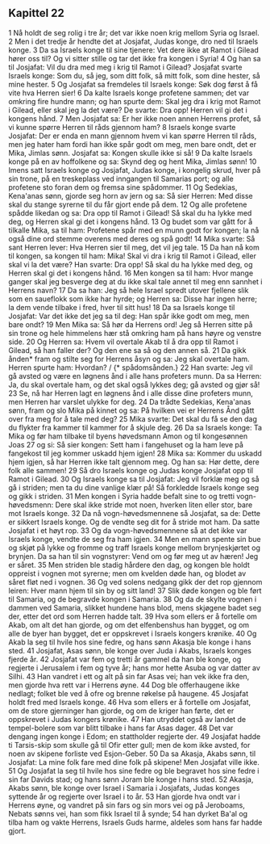 ## Kapittel 22

1 Nå holdt de seg rolig i tre år; det var ikke noen krig mellom Syria og Israel.
2 Men i det tredje år hendte det at Josjafat, Judas konge, dro ned til Israels konge.
3 Da sa Israels konge til sine tjenere: Vet dere ikke at Ramot i Gilead hører oss til? Og vi sitter stille og tar det ikke fra kongen i Syria!
4 Og han sa til Josjafat: Vil du dra med meg i krig til Ramot i Gilead? Josjafat svarte Israels konge: Som du, så jeg, som ditt folk, så mitt folk, som dine hester, så mine hester.
5 Og Josjafat sa fremdeles til Israels konge: Søk dog først å få vite hva Herren sier!
6 Da kalte Israels konge profetene sammen; det var omkring fire hundre mann; og han spurte dem: Skal jeg dra i krig mot Ramot i Gilead, eller skal jeg la det være? De svarte: Dra opp! Herren vil gi det i kongens hånd.
7 Men Josjafat sa: Er her ikke noen annen Herrens profet, så vi kunne spørre Herren til råds gjennom ham?
8 Israels konge svarte Josjafat: Der er enda en mann gjennom hvem vi kan spørre Herren til råds, men jeg hater ham fordi han ikke spår godt om meg, men bare ondt, det er Mika, Jimlas sønn. Josjafat sa: Kongen skulle ikke si så!
9 Da kalte Israels konge på en av hoffolkene og sa: Skynd deg og hent Mika, Jimlas sønn!
10 Imens satt Israels konge og Josjafat, Judas konge, i kongelig skrud, hver på sin trone, på en treskeplass ved inngangen til Samarias port; og alle profetene sto foran dem og fremsa sine spådommer.
11 Og Sedekias, Kena'anas sønn, gjorde seg horn av jern og sa: Så sier Herren: Med disse skal du stange syrerne til du får gjort ende på dem.
12 Og alle profetene spådde likedan og sa: Dra opp til Ramot i Gilead! Så skal du ha lykke med deg, og Herren skal gi det i kongens hånd.
13 Og budet som var gått for å tilkalle Mika, sa til ham: Profetene spår med en munn godt for kongen; la nå også dine ord stemme overens med deres og spå godt!
14 Mika svarte: Så sant Herren lever: Hva Herren sier til meg, det vil jeg tale.
15 Da han nå kom til kongen, sa kongen til ham: Mika! Skal vi dra i krig til Ramot i Gilead, eller skal vi la det være? Han svarte: Dra opp! Så skal du ha lykke med deg, og Herren skal gi det i kongens hånd.
16 Men kongen sa til ham: Hvor mange ganger skal jeg besverge deg at du ikke skal tale annet til meg enn sannhet i Herrens navn?
17 Da sa han: Jeg så hele Israel spredt utover fjellene slik som en saueflokk som ikke har hyrde; og Herren sa: Disse har ingen herre; la dem vende tilbake i fred, hver til sitt hus!
18 Da sa Israels konge til Josjafat: Var det ikke det jeg sa til deg: Han spår ikke godt om meg, men bare ondt?
19 Men Mika sa: Så hør da Herrens ord! Jeg så Herren sitte på sin trone og hele himmelens hær stå omkring ham på hans høyre og venstre side.
20 Og Herren sa: Hvem vil overtale Akab til å dra opp til Ramot i Gilead, så han faller der? Og den ene sa så og den annen så.
21 Da gikk ånden* fram og stilte seg for Herrens åsyn og sa: Jeg skal overtale ham. Herren spurte ham: Hvordan? / {* spådomsånden.}
22 Han svarte: Jeg vil gå avsted og være en løgnens ånd i alle hans profeters munn. Da sa Herren: Ja, du skal overtale ham, og det skal også lykkes deg; gå avsted og gjør så!
23 Se, nå har Herren lagt en løgnens ånd i alle disse dine profeters munn, men Herren har varslet ulykke for deg.
24 Da trådte Sedekias, Kena'anas sønn, fram og slo Mika på kinnet og sa: På hvilken vei er Herrens Ånd gått over fra meg for å tale med deg?
25 Mika svarte: Det skal du få se den dag du flykter fra kammer til kammer for å skjule deg.
26 Da sa Israels konge: Ta Mika og før ham tilbake til byens høvedsmann Amon og til kongesønnen Joas
27 og si: Så sier kongen: Sett ham i fangehuset og la ham leve på fangekost til jeg kommer uskadd hjem igjen!
28 Mika sa: Kommer du uskadd hjem igjen, så har Herren ikke talt gjennom meg. Og han sa: Hør dette, dere folk alle sammen!
29 Så dro Israels konge og Judas konge Josjafat opp til Ramot i Gilead.
30 Og Israels konge sa til Josjafat: Jeg vil forklæ meg og så gå i striden; men ta du dine vanlige klær på! Så forkledde Israels konge seg og gikk i striden.
31 Men kongen i Syria hadde befalt sine to og tretti vogn-høvedsmenn: Dere skal ikke stride mot noen, hverken liten eller stor, bare mot Israels konge.
32 Da nå vogn-høvedsmennene så Josjafat, sa de: Dette er sikkert Israels konge. Og de vendte seg dit for å stride mot ham. Da satte Josjafat i et høyt rop.
33 Og da vogn-høvedsmennene så at det ikke var Israels konge, vendte de seg fra ham igjen.
34 Men en mann spente sin bue og skjøt på lykke og fromme og traff Israels konge mellom brynjeskjørtet og brynjen. Da sa han til sin vognstyrer: Vend om og før meg ut av hæren! Jeg er såret.
35 Men striden ble stadig hårdere den dag, og kongen ble holdt oppreist i vognen mot syrerne; men om kvelden døde han, og blodet av såret fløt ned i vognen.
36 Og ved solens nedgang gikk der det rop gjennom leiren: Hver mann hjem til sin by og sitt land!
37 Slik døde kongen og ble ført til Samaria, og de begravde kongen i Samaria.
38 Og da de skylte vognen i dammen ved Samaria, slikket hundene hans blod, mens skjøgene badet seg der, etter det ord som Herren hadde talt.
39 Hva som ellers er å fortelle om Akab, om alt det han gjorde, og om det elfenbenshus han bygget, og om alle de byer han bygget, det er oppskrevet i Israels kongers krønike.
40 Og Akab la seg til hvile hos sine fedre, og hans sønn Akasja ble konge i hans sted.
41 Josjafat, Asas sønn, ble konge over Juda i Akabs, Israels konges fjerde år.
42 Josjafat var fem og tretti år gammel da han ble konge, og regjerte i Jerusalem i fem og tyve år; hans mor hette Asuba og var datter av Silhi.
43 Han vandret i ett og alt på sin far Asas vei; han vek ikke fra den, men gjorde hva rett var i Herrens øyne.
44 Dog ble offerhaugene ikke nedlagt; folket ble ved å ofre og brenne røkelse på haugene.
45 Josjafat holdt fred med Israels konge.
46 Hva som ellers er å fortelle om Josjafat, om de store gjerninger han gjorde, og om de kriger han førte, det er oppskrevet i Judas kongers krønike.
47 Han utryddet også av landet de tempel-bolere som var blitt tilbake i hans far Asas dager.
48 Det var dengang ingen konge i Edom; en stattholder regjerte der.
49 Josjafat hadde ti Tarsis-skip som skulle gå til Ofir etter gull; men de kom ikke avsted, for noen av skipene forliste ved Esjon-Geber.
50 Da sa Akasja, Akabs sønn, til Josjafat: La mine folk fare med dine folk på skipene! Men Josjafat ville ikke.
51 Og Josjafat la seg til hvile hos sine fedre og ble begravet hos sine fedre i sin far Davids stad; og hans sønn Joram ble konge i hans sted.
52 Akasja, Akabs sønn, ble konge over Israel i Samaria i Josjafats, Judas konges syttende år og regjerte over Israel i to år.
53 Han gjorde hva ondt var i Herrens øyne, og vandret på sin fars og sin mors vei og på Jeroboams, Nebats sønns vei, han som fikk Israel til å synde;
54 han dyrket Ba'al og tilba ham og vakte Herrens, Israels Guds harme, aldeles som hans far hadde gjort.
